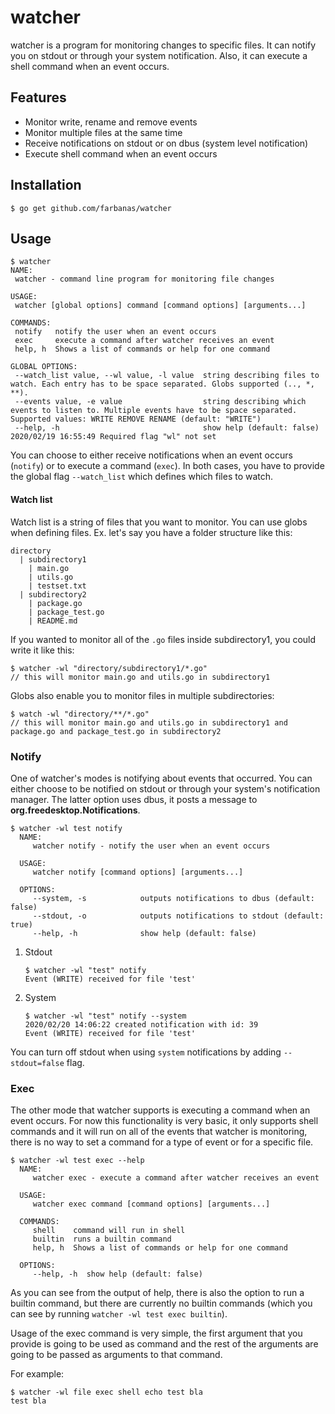 # watcher

watcher is a program for monitoring changes to specific files. It can notify you on stdout or through your system 
notification. Also, it can execute a shell command when an event occurs.

## Features

- Monitor write, rename and remove events
- Monitor multiple files at the same time
- Receive notifications on stdout or on dbus (system level notification)
- Execute shell command when an event occurs

## Installation

```shell script
$ go get github.com/farbanas/watcher
```

## Usage
```shell script
$ watcher
NAME:
 watcher - command line program for monitoring file changes

USAGE:
 watcher [global options] command [command options] [arguments...]

COMMANDS:
 notify   notify the user when an event occurs
 exec     execute a command after watcher receives an event
 help, h  Shows a list of commands or help for one command

GLOBAL OPTIONS:
 --watch_list value, --wl value, -l value  string describing files to watch. Each entry has to be space separated. Globs supported (.., *, **).
 --events value, -e value                  string describing which events to listen to. Multiple events have to be space separated. Supported values: WRITE REMOVE RENAME (default: "WRITE")
 --help, -h                                show help (default: false)
2020/02/19 16:55:49 Required flag "wl" not set
```
You can choose to either receive notifications when an event occurs (`notify`) or to execute a command (`exec`).
In both cases, you have to provide the global flag `--watch_list` which defines which files to watch.

#### Watch list
Watch list is a string of files that you want to monitor. You can use globs when defining files.
Ex. let's say you have a folder structure like this:

```shell script
directory
  | subdirectory1
    | main.go
    | utils.go
    | testset.txt
  | subdirectory2 
    | package.go
    | package_test.go
    | README.md
```

If you wanted to monitor all of the `.go` files inside subdirectory1, you could write it like this:
```shell script
$ watcher -wl "directory/subdirectory1/*.go"
// this will monitor main.go and utils.go in subdirectory1
```

Globs also enable you to monitor files in multiple subdirectories:
```shell script
$ watch -wl "directory/**/*.go"
// this will monitor main.go and utils.go in subdirectory1 and package.go and package_test.go in subdirectory2
```

### Notify
One of watcher's modes is notifying about events that occurred. You can either choose to be notified on stdout or 
through your system's notification manager. The latter option uses dbus, it posts a message to **org.freedesktop.Notifications**.

```shell script
$ watcher -wl test notify
  NAME:
     watcher notify - notify the user when an event occurs
  
  USAGE:
     watcher notify [command options] [arguments...]
  
  OPTIONS:
     --system, -s            outputs notifications to dbus (default: false)
     --stdout, -o            outputs notifications to stdout (default: true)
     --help, -h              show help (default: false)
```

1. Stdout
    ```shell script
    $ watcher -wl "test" notify
    Event (WRITE) received for file 'test'
    ```
2. System
    ```shell script
    $ watcher -wl "test" notify --system
   2020/02/20 14:06:22 created notification with id: 39
   Event (WRITE) received for file 'test'
    ```
   
You can turn off stdout when using `system` notifications by adding `--stdout=false` flag.

### Exec
The other mode that watcher supports is executing a command when an event occurs. For now this functionality is
very basic, it only supports shell commands and it will run on all of the events that watcher is monitoring, there 
is no way to set a command for a type of event or for a specific file.

```shell script
$ watcher -wl test exec --help  
  NAME:
     watcher exec - execute a command after watcher receives an event
  
  USAGE:
     watcher exec command [command options] [arguments...]
  
  COMMANDS:
     shell    command will run in shell
     builtin  runs a builtin command
     help, h  Shows a list of commands or help for one command
  
  OPTIONS:
     --help, -h  show help (default: false)
```

As you can see from the output of help, there is also the option to run a builtin command, but there are currently
no builtin commands (which you can see by running `watcher -wl test exec builtin`).

Usage of the exec command is very simple, the first argument that you provide is going to be used as command and the 
rest of the arguments are going to be passed as arguments to that command.

For example:
```shell script
$ watcher -wl file exec shell echo test bla
test bla
```
